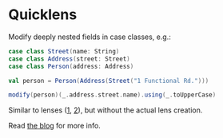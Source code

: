 Quicklens
=========

Modify deeply nested fields in case classes, e.g.:

````scala
case class Street(name: String)
case class Address(street: Street)
case class Person(address: Address)

val person = Person(Address(Street("1 Functional Rd.")))

modify(person)(_.address.street.name).using(_.toUpperCase)
````

Similar to lenses ([1](http://eed3si9n.com/learning-scalaz/Lens.html),
[2](https://github.com/julien-truffaut/Monocle)), but without the actual lens creation.

Read [the blog](http://www.warski.org/blog/2015/02/quicklens-modify-deeply-nested-case-class-fields/) for more info.